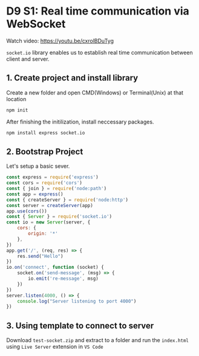 # D9 S1: Real time communication via WebSocket

Watch video: https://youtu.be/cxrolBDuTyg

`socket.io` library enables us to establish real time communication between client and server.

## 1. Create project and install library
Create a new folder and open CMD(Windows) or Terminal(Unix) at that location
```sh
npm init
```
After finishing the initilization, install neccessary packages.
```sh
npm install express socket.io
```

## 2. Bootstrap Project
Let's setup a basic sever.
```js
const express = require('express')
const cors = require('cors')
const { join } = require('node:path')
const app = express()
const { createServer } = require('node:http')
const server = createServer(app)
app.use(cors())
const { Server } = require('socket.io')
const io = new Server(server, {
    cors: {
        origin: '*'
    },
})
app.get('/', (req, res) => {
    res.send("Hello")
})
io.on('connect', function (socket) {
    socket.on('send-message', (msg) => {
        io.emit('re-message', msg)
    })
})
server.listen(4000, () => {
    console.log("Server listening to port 4000")
})
```
## 3. Using template to connect to server
Download `test-socket.zip` and extract to a folder and run the `index.html` using `Live Server` extension in `VS Code`